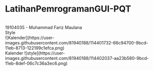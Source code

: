 # LatihanPemrogramanGUI-PQT
<br>
19104035 - Muhammad Fariz Maulana 
<br>
Style 
<br>
![Kalender](https://user-images.githubusercontent.com/81940188/114401732-66c94700-9bcd-11eb-8713-122199c1efca.png)
<br>
Kalender 
![style](https://user-images.githubusercontent.com/81940188/114402037-aa23b580-9bcd-11eb-8def-06c7c36a3ec6.png)
